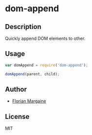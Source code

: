 dom-append
===

Description
---

Quickly append DOM elements to other.

Usage
---

```javascript
var domAppend = require('dom-append');

domAppend(parent, child);
```


Author
---

- [Florian Margaine](http://margaine.com)

License
---

MIT
